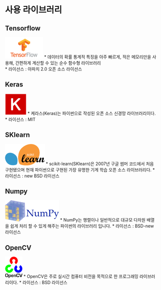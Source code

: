 # 사용 라이브러리

## Tensorflow
<img src="./logo/Tensorflow.png" height="70px">
* 데이터의 확률 통계적 특징을 아주 빠르게, 적은 메모리만을 사용해, 간편하게 계산할 수 있는 순수 함수형 라이브러리<br/>
* 라이선스 : 아파치 2.0 오픈 소스 라이선스

## Keras
<img src="./logo/Keras.png" height="70px">
* 케라스(Keras)는 파이썬으로 작성된 오픈 소스 신경망 라이브러리이다.
* 라이선스 : MIT

## SKlearn
<img src="./logo/SKlearn.png" height="70px">
* scikit-learn(SKlearn)은 2007년 구글 썸머 코드에서 처음 구현됐으며 현재 파이썬으로 구현된 가장 유명한 기계 학습 오픈 소스 라이브러리다. 
* 라이선스 : new BSD 라이선스

## Numpy
<img src="./logo/Numpy.png" height="70px">
* NumPy는 행렬이나 일반적으로 대규모 다차원 배열을 쉽게 처리 할 수 있게 해주는 파이썬의 라이브러리 입니다.
* 라이선스 : BSD-new 라이선스

## OpenCV
<img src="./logo/OpenCV.png" height="70px">
* OpenCV은 주로 실시간 컴퓨터 비전을 목적으로 한 프로그래밍 라이브러리이다.
* 라이선스 : BSD 라이선스
